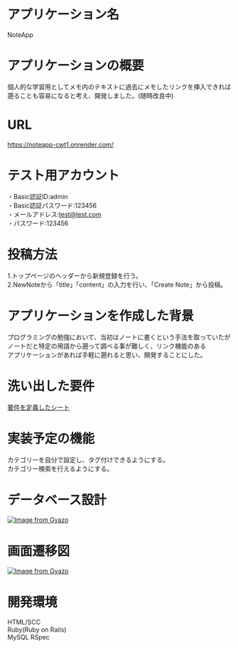 # アプリケーション名  
NoteApp  
  
# アプリケーションの概要  
個人的な学習用としてメモ内のテキストに過去にメモしたリンクを挿入できれば遡ることも容易になると考え、開発しました。(随時改良中)  

# URL  
https://noteapp-cwt1.onrender.com/  

# テスト用アカウント
・Basic認証ID:admin  
・Basic認証パスワード:123456  
・メールアドレス:test@test.com  
・パスワード:123456  

# 投稿方法  
1.トップページのヘッダーから新規登録を行う。  
2.NewNoteから「title」「content」の入力を行い、「Create Note」から投稿。  

# アプリケーションを作成した背景  
プログラミングの勉強において、当初はノートに書くという手法を取っていたが  
ノートだと特定の用語から遡って調べる事が難しく、リンク機能のある  
アプリケーションがあれば手軽に遡れると思い、開発することにした。  

# 洗い出した要件  
[要件を定義したシート](https://docs.google.com/spreadsheets/d/1_N5eJlva_yzNrW31xi83g0i3pMmlwbFAGDtB0uYQC_U/edit#gid=982722306)  

# 実装予定の機能  
カテゴリーを自分で設定し、タグ付けできるようにする。  
カテゴリー検索を行えるようにする。  

# データベース設計  
[![Image from Gyazo](https://i.gyazo.com/8bca3588d076fa7972eb312a1e90fae0.png)](https://gyazo.com/8bca3588d076fa7972eb312a1e90fae0) 

# 画面遷移図  
[![Image from Gyazo](https://i.gyazo.com/1650103162b67ca12a7dbec34e7ac4dd.png)](https://gyazo.com/1650103162b67ca12a7dbec34e7ac4dd) 

# 開発環境  
HTML/SCC  
Ruby(Ruby on Rails)  
MySQL 
RSpec  

#